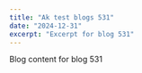```yaml
---
title: "Ak test blogs 531"
date: "2024-12-31"
excerpt: "Excerpt for blog 531"
---
```


Blog content for blog 531